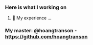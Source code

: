 ### Here is what I working on 
1. 🔭 My experience ...



### My master: @hoangtranson - https://github.com/hoangtranson

